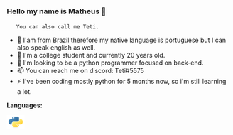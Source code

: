 ### Hello my name is Matheus 👋
       You can also call me Teti.
       
- 💬 I'am from Brazil therefore my native language is portuguese but I can also speak english as well.
- 🏫 I'm a college student and currently 20 years old.
- 👯 I'm looking to be a python programmer focused on back-end.
- 📫 You can reach me on discord: Teti#5575
- ⚡ I've been coding mostly python for 5 months now, so i'm still learning a lot.

**Languages:**  

<img align="center" alt="Rafa-Python" height="30" width="40" src="https://raw.githubusercontent.com/devicons/devicon/master/icons/python/python-original.svg">
